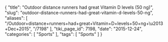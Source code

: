 {
    "title": "Outdoor distance runners had great Vitamin D levels (50 ng)",
    "slug": "outdoor-distance-runners-had-great-vitamin-d-levels-50-ng",
    "aliases": [
        "/Outdoor+distance+runners+had+great+Vitamin+D+levels+50+ng+\u2013+Dec+2015",
        "/7198"
    ],
    "tiki_page_id": 7198,
    "date": "2015-12-24",
    "categories": [
        "Sports"
    ],
    "tags": [
        "Sports"
    ]
}